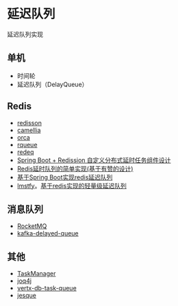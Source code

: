 # 延迟队列

延迟队列实现

## 单机

* 时间轮
* 延迟队列（DelayQueue）

## Redis

* [redisson](https://github.com/redisson/redisson)
* [camellia](https://github.com/netease-im/camellia)
* [orca](https://github.com/spinnaker/orca)
* [rqueue](https://github.com/sonus21/rqueue)
* [redeq](https://github.com/kevinleeex/redeq)
* [Spring Boot + Redission 自定义分布式延时任务组件设计](https://mp.weixin.qq.com/s/tsinZNPJ8H2QM8hzEd9gMA?version=4.1.10.99312&platform=mac&poc_token=HKW9x2ejDDesDgzdkD5FpCpLReMK0MhmJ4oIu4Lg)
* [Redis延时队列的简单实现(基于有赞的设计)](https://mp.weixin.qq.com/s/8diUam1j0fuqfOmGDBTopw?version=4.1.10.99312&platform=mac)
* [基于Spring Boot实现redis延迟队列](https://mp.weixin.qq.com/s?__biz=MzU4NDc1NDMxMw==&mid=2247487120&idx=1&sn=6fff88f28b24c552b6b4e7951ecd492b&chksm=fce83c7de581c08277b2546a2e9a4783b72dad2cfdf108fcffcb4fd027df587dfcbc09ea3c93&mpshare=1&scene=1&srcid=0214KpE2p4ij1TsNWWPQ2tEZ&sharer_shareinfo=45ec293c8079f7cf60fc0d17d2486427&sharer_shareinfo_first=2dc7df3b1b3c37c7982d8994239ed4a5&version=4.1.10.99312&platform=mac#rd)
* [lmstfy](https://github.com/bitleak/lmstfy)。[基于redis实现的轻量级延迟队列](https://mp.weixin.qq.com/s?__biz=MzUxOTc4NjEyMw==&mid=2247582766&idx=3&sn=5f17a7e5f5f7d69c830c70860a308e0f&chksm=f806a721092d7827a40da7bd5198fa18ec19264753edff50cc7fab4b5b5036499c1d52190330&mpshare=1&scene=1&srcid=0808oStXNbqTLNWPMaA9TtCT&sharer_shareinfo=4e985c129a5c00563bc3ea7754ddbf05&sharer_shareinfo_first=5093a797e556e675f530afb3b26a09e4&version=4.1.10.99312&platform=mac#rd)

## 消息队列

* [RocketMQ](https://rocketmq.apache.org/)
* [kafka-delayed-queue](https://github.com/cashfree/kafka-delayed-queue)

## 其他

* [TaskManager](https://github.com/Konloch/TaskManager)
* [joq4j](https://github.com/anhtranbk/joq4j)
* [vertx-db-task-queue](https://github.com/colinzhu/vertx-db-task-queue)
* [jesque](https://github.com/gresrun/jesque)
